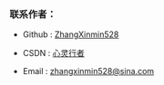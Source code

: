 ### 联系作者：

- Github : [ZhangXinmin528](https://github.com/ZhangXinmin528?tab=repositories)

- CSDN : [心灵行者](https://blog.csdn.net/zxm528)

- Email : zhangxinmin528@sina.com

